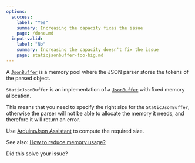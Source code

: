 ```yaml
---
options:
  success:
    label: "Yes"
    summary: Increasing the capacity fixes the issue
    page: /done.md
  input-valid:
    label: "No"
    summary: Increasing the capacity doesn't fix the issue
    page: staticjsonbuffer-too-big.md
---
```


A [`JsonBuffer`](/v5/api/jsonbuffer/) is a memory pool where the JSON parser stores the tokens of the parsed object.

`StaticJsonBuffer` is an implementation of a [`JsonBuffer`](/v5/api/jsonbuffer/) with fixed memory allocation.

This means that you need to specify the right size for the `StaticJsonBuffer`, otherwise the parser will not be able to allocate the memory it needs, and therefore it will return an error.

Use [ArduinoJson Assistant](/v5/assistant/) to compute the required size.

See also: [How to reduce memory usage?](/v5/faq/how-to-reduce-memory-usage/)

Did this solve your issue?

